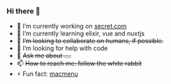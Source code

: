 ### Hi there 👋

- 🔭 I’m currently working on [secret.com](https://www.secret.com)
- 🌱 I’m currently learning elixir, vue and nuxtjs
- 👯 ~~I’m looking to collaborate on humans, if possible.~~
- 🤔 I’m looking for help with code
- 💬 ~~Ask me about ....~~
- 📫 ~~How to reach me: follow the white rabbit~~
- ⚡ Fun fact: [macmenu](https://mcdonalds.es/productos/mcmenu)
